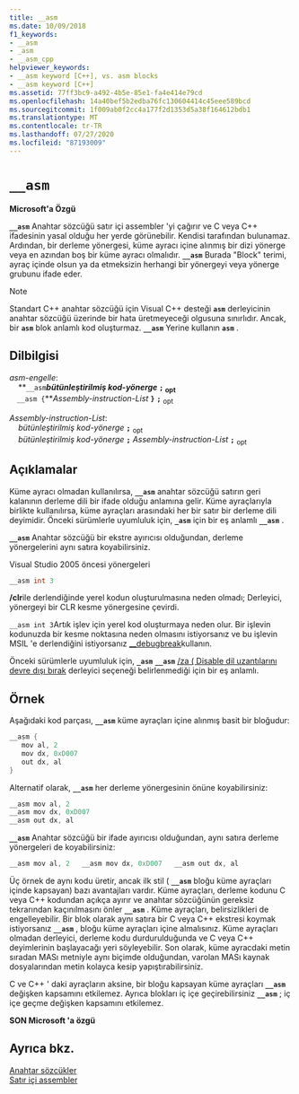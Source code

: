 ```yaml
---
title: __asm
ms.date: 10/09/2018
f1_keywords:
- __asm
- _asm
- __asm_cpp
helpviewer_keywords:
- __asm keyword [C++], vs. asm blocks
- __asm keyword [C++]
ms.assetid: 77ff3bc9-a492-4b5e-85e1-fa4e414e79cd
ms.openlocfilehash: 14a40bef5b2edba76fc130604414c45eee589bcd
ms.sourcegitcommit: 1f009ab0f2cc4a177f2d1353d5a38f164612bdb1
ms.translationtype: MT
ms.contentlocale: tr-TR
ms.lasthandoff: 07/27/2020
ms.locfileid: "87193009"
---
```

# `__asm`

**Microsoft'a Özgü**

**`__asm`** Anahtar sözcüğü satır içi assembler 'yi çağırır ve C veya C++ ifadesinin yasal olduğu her yerde görünebilir. Kendisi tarafından bulunamaz. Ardından, bir derleme yönergesi, küme ayracı içine alınmış bir dizi yönerge veya en azından boş bir küme ayracı olmalıdır. **`__asm`** Burada "Block" terimi, ayraç içinde olsun ya da etmeksizin herhangi bir yönergeyi veya yönerge grubunu ifade eder.

> [!NOTE]
> Standart C++ anahtar sözcüğü için Visual C++ desteği **`asm`** derleyicinin anahtar sözcüğü üzerinde bir hata üretmeyeceği olgusuna sınırlıdır. Ancak, bir **`asm`** blok anlamlı kod oluşturmaz. **`__asm`** Yerine kullanın **`asm`** .

## <a name="grammar"></a>Dilbilgisi

*asm-engelle*:<br/>
&nbsp;&nbsp;&nbsp;&nbsp;**`__asm`***bütünleştirilmiş kod-yönerge* **`;`** <sub>opt</sub><br/>
&nbsp;&nbsp;&nbsp;&nbsp;**`__asm {`***Assembly-instruction-List* **`}`** **`;`** <sub>opt</sub>

*Assembly-instruction-List*:<br/>
&nbsp;&nbsp;&nbsp;&nbsp;*bütünleştirilmiş kod-yönerge* **`;`** <sub>opt</sub><br/>
&nbsp;&nbsp;&nbsp;&nbsp;*bütünleştirilmiş kod-yönerge* **`;`** *Assembly-instruction-List* **`;`** <sub>opt</sub>

## <a name="remarks"></a>Açıklamalar

Küme ayracı olmadan kullanılırsa, **`__asm`** anahtar sözcüğü satırın geri kalanının derleme dili bir ifade olduğu anlamına gelir. Küme ayraçlarıyla birlikte kullanılırsa, küme ayraçları arasındaki her bir satır bir derleme dili deyimidir. Önceki sürümlerle uyumluluk için, **`_asm`** için bir eş anlamlı **`__asm`** .

**`__asm`** Anahtar sözcüğü bir ekstre ayırıcısı olduğundan, derleme yönergelerini aynı satıra koyabilirsiniz.

Visual Studio 2005 öncesi yönergeleri

```cpp
__asm int 3
```

**/clr**ile derlendiğinde yerel kodun oluşturulmasına neden olmadı; Derleyici, yönergeyi bir CLR kesme yönergesine çevirdi.

`__asm int 3`Artık işlev için yerel kod oluşturmaya neden olur. Bir işlevin kodunuzda bir kesme noktasına neden olmasını istiyorsanız ve bu işlevin MSIL 'e derlendiğini istiyorsanız [__debugbreak](../../intrinsics/debugbreak.md)kullanın.

Önceki sürümlerle uyumluluk için, **`_asm`** **`__asm`** [/za \( Disable dil uzantılarını devre dışı bırak](../../build/reference/za-ze-disable-language-extensions.md) derleyici seçeneği belirlenmediği için bir eş anlamlı.

## <a name="example"></a>Örnek

Aşağıdaki kod parçası, **`__asm`** küme ayraçları içine alınmış basit bir bloğudur:

```cpp
__asm {
   mov al, 2
   mov dx, 0xD007
   out dx, al
}
```

Alternatif olarak, **`__asm`** her derleme yönergesinin önüne koyabilirsiniz:

```cpp
__asm mov al, 2
__asm mov dx, 0xD007
__asm out dx, al
```

**`__asm`** Anahtar sözcüğü bir ifade ayırıcısı olduğundan, aynı satıra derleme yönergeleri de koyabilirsiniz:

```cpp
__asm mov al, 2   __asm mov dx, 0xD007   __asm out dx, al
```

Üç örnek de aynı kodu üretir, ancak ilk stil ( **`__asm`** bloğu küme ayraçları içinde kapsayan) bazı avantajları vardır. Küme ayraçları, derleme kodunu C veya C++ kodundan açıkça ayırır ve anahtar sözcüğünün gereksiz tekrarından kaçınılmasını önler **`__asm`** . Küme ayraçları, belirsizlikleri de engelleyebilir. Bir blok olarak aynı satıra bir C veya C++ ekstresi koymak istiyorsanız **`__asm`** , bloğu küme ayraçları içine almalısınız. Küme ayraçları olmadan derleyici, derleme kodu durdurulduğunda ve C veya C++ deyimlerinin başlayacağı yeri söyleyebilir. Son olarak, küme ayracdaki metin sıradan MASı metniyle aynı biçimde olduğundan, varolan MASı kaynak dosyalarından metin kolayca kesip yapıştırabilirsiniz.

C ve C++ ' daki ayraçların aksine, bir bloğu kapsayan küme ayraçları **`__asm`** değişken kapsamını etkilemez. Ayrıca blokları iç içe geçirebilirsiniz **`__asm`** ; iç içe geçme değişken kapsamını etkilemez.

**SON Microsoft 'a özgü**

## <a name="see-also"></a>Ayrıca bkz.

[Anahtar sözcükler](../../cpp/keywords-cpp.md)<br/>
[Satır içi assembler](../../assembler/inline/inline-assembler.md)<br/>
